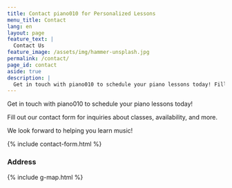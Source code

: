 ```yaml
---
title: Contact piano010 for Personalized Lessons
menu_title: Contact
lang: en
layout: page
feature_text: |
  Contact Us
feature_image: /assets/img/hammer-unsplash.jpg
permalink: /contact/
page_id: contact
aside: true
description: |
  Get in touch with piano010 to schedule your piano lessons today! Fill out our contact form for inquiries about classes, availability, and more. We look forward to helping you learn music!
---
```


Get in touch with piano010 to schedule your piano lessons today!

Fill out our contact form for inquiries about classes, availability, and more. 

We look forward to helping you learn music!

{% include contact-form.html %}

### Address 

{% include g-map.html %}